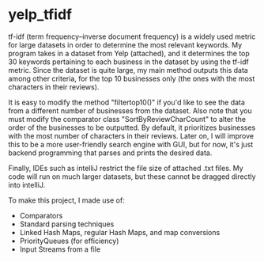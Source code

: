 # yelp_tfidf
tf-idf (term frequency–inverse document frequency) is a widely used metric for large datasets in order to determine the most relevant keywords. 
My program takes in a dataset from Yelp (attached), and it determines the top 30 keywords pertaining to each business in the dataset by using
the tf-idf metric. Since the dataset is quite large, my main method outputs this data among other criteria, for the top 10 businesses only (the ones with the most characters in their reviews). 


It is easy to modify the method "filtertop10()" if you'd like to see the data from a different number of businesses from the dataset.
Also note that you must modify the comparator class "SortByReviewCharCount" to alter the order of the businesses to be outputted. By default, it prioritizes businesses with the most number of characters in their reviews. Later on, I will improve this to be a more user-friendly search engine with GUI, but for now, it's just backend programming that parses and prints the desired data.

Finally, IDEs such as intelliJ restrict the file size of attached .txt files. My code will run on much larger datasets, but these cannot be dragged directly into intelliJ.

To make this project, I made use of:

- Comparators
- Standard parsing techniques
- Linked Hash Maps, regular Hash Maps, and map conversions
- PriorityQueues (for efficiency)
- Input Streams from a file

